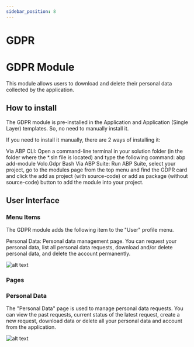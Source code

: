 ```yaml
---
sidebar_position: 8
---
```


# GDPR


# GDPR Module

This module allows users to download and delete their personal data collected by the application.

## How to install

The GDPR module is pre-installed in the Application and Application (Single Layer) templates. So, no need to manually install it.

If you need to install it manually, there are 2 ways of installing it:

Via ABP CLI: Open a command-line terminal in your solution folder (in the folder where the \*.sln file is located) and type the following command: abp add-module Volo.Gdpr Bash Via ABP Suite: Run ABP Suite, select your project, go to the modules page from the top menu and find the GDPR card and click the add as project (with source-code) or add as package (without source-code) button to add the module into your project.

## User Interface

### Menu Items

The GDPR module adds the following item to the "User" profile menu.

Personal Data: Personal data management page. You can request your personal data, list all personal data requests, download and/or delete personal data, and delete the account permanently.

![alt text](https://raw.githubusercontent.com/Wai-Technologies/raaghu-docs/development/raaghu/docs/en/images/main-menu.png)

### Pages

### Personal Data

The "Personal Data" page is used to manage personal data requests. You can view the past requests, current status of the latest request, create a new request, download data or delete all your personal data and account from the application.

![alt text](https://raw.githubusercontent.com/Wai-Technologies/raaghu-docs/development/raaghu/docs/en/images/personal-data.png)
